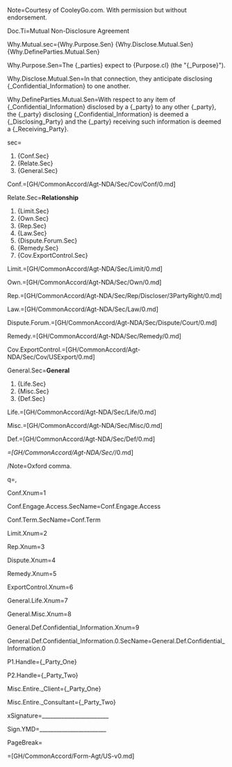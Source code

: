 Note=Courtesy of CooleyGo.com. With permission but without endorsement. 

Doc.Ti=Mutual Non-Disclosure Agreement

Why.Mutual.sec={Why.Purpose.Sen} {Why.Disclose.Mutual.Sen} {Why.DefineParties.Mutual.Sen}

Why.Purpose.Sen=The {_parties} expect to {Purpose.cl} (the "{_Purpose}").

Why.Disclose.Mutual.Sen=In that connection, they anticipate disclosing {_Confidential_Information} to one another.

Why.DefineParties.Mutual.Sen=With respect to any item of {_Confidential_Information} disclosed by a {_party} to any other {_party}, the {_party} disclosing {_Confidential_Information} is deemed a {_Disclosing_Party} and the {_party} receiving such information is deemed a {_Receiving_Party}. 

sec=<ol><li>{Conf.Sec}<li>{Relate.Sec}<li>{General.Sec}</ol>

Conf.=[GH/CommonAccord/Agt-NDA/Sec/Cov/Conf/0.md]

Relate.Sec=<b>Relationship</b><ol><li>{Limit.Sec}<li>{Own.Sec}<li>{Rep.Sec}<li>{Law.Sec}<li>{Dispute.Forum.Sec}<li>{Remedy.Sec}<li>{Cov.ExportControl.Sec}</ol>

Limit.=[GH/CommonAccord/Agt-NDA/Sec/Limit/0.md]

Own.=[GH/CommonAccord/Agt-NDA/Sec/Own/0.md]

Rep.=[GH/CommonAccord/Agt-NDA/Sec/Rep/Discloser/3PartyRight/0.md]

Law.=[GH/CommonAccord/Agt-NDA/Sec/Law/0.md]

Dispute.Forum.=[GH/CommonAccord/Agt-NDA/Sec/Dispute/Court/0.md]

Remedy.=[GH/CommonAccord/Agt-NDA/Sec/Remedy/0.md]

Cov.ExportControl.=[GH/CommonAccord/Agt-NDA/Sec/Cov/USExport/0.md]

General.Sec=<b>General</b><ol><li>{Life.Sec}<li>{Misc.Sec}<li>{Def.Sec}</ol>

Life.=[GH/CommonAccord/Agt-NDA/Sec/Life/0.md]

Misc.=[GH/CommonAccord/Agt-NDA/Sec/Misc/0.md]

Def.=[GH/CommonAccord/Agt-NDA/Sec/Def/0.md]

_=[GH/CommonAccord/Agt-NDA/Sec/_/0.md]

/Note=Oxford comma.

q=,

Conf.Xnum=1

Conf.Engage.Access.SecName=Conf.Engage.Access

Conf.Term.SecName=Conf.Term

Limit.Xnum=2

Rep.Xnum=3

Dispute.Xnum=4

Remedy.Xnum=5

ExportControl.Xnum=6

General.Life.Xnum=7

General.Misc.Xnum=8

General.Def.Confidential_Information.Xnum=9

General.Def.Confidential_Information.0.SecName=General.Def.Confidential_Information.0

P1.Handle={_Party_One}

P2.Handle={_Party_Two}

Misc.Entire._Client={_Party_One}

Misc.Entire._Consultant={_Party_Two}

xSignature=________________________

Sign.YMD=________________________

PageBreak=</i>

=[GH/CommonAccord/Form-Agt/US-v0.md]
